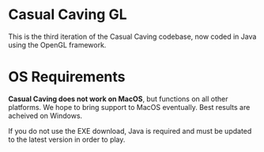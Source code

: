 # Casual Caving GL

This is the third iteration of the Casual Caving codebase, now coded in Java using the OpenGL framework.

# OS Requirements

**Casual Caving does not work on MacOS**, but functions on all other platforms. We hope to bring support to MacOS eventually. Best results are acheived on Windows.

If you do not use the EXE download, Java is required and must be updated to the latest version in order to play.
